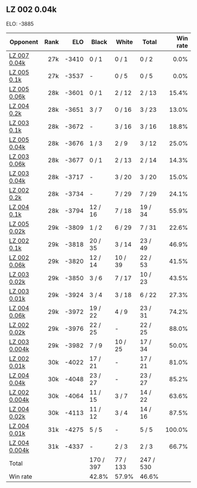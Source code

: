 ## LZ 002 0.04k ##

ELO: -3885

Opponent | Rank | ELO | Black | White | Total | Win rate
---------|-----:|----:|-------|-------|-------|-------:
[LZ 007 0.04k](LZ%20007%200.04k.md) | 27k | -3410 | 0 / 1 | 0 / 1 | 0 / 2 | 0.0%
[LZ 005 0.1k](LZ%20005%200.1k.md) | 27k | -3537 | - | 0 / 5 | 0 / 5 | 0.0%
[LZ 005 0.06k](LZ%20005%200.06k.md) | 28k | -3601 | 0 / 1 | 2 / 12 | 2 / 13 | 15.4%
[LZ 004 0.2k](LZ%20004%200.2k.md) | 28k | -3651 | 3 / 7 | 0 / 16 | 3 / 23 | 13.0%
[LZ 003 0.1k](LZ%20003%200.1k.md) | 28k | -3672 | - | 3 / 16 | 3 / 16 | 18.8%
[LZ 005 0.04k](LZ%20005%200.04k.md) | 28k | -3676 | 1 / 3 | 2 / 9 | 3 / 12 | 25.0%
[LZ 003 0.06k](LZ%20003%200.06k.md) | 28k | -3677 | 0 / 1 | 2 / 13 | 2 / 14 | 14.3%
[LZ 003 0.04k](LZ%20003%200.04k.md) | 28k | -3717 | - | 3 / 20 | 3 / 20 | 15.0%
[LZ 002 0.2k](LZ%20002%200.2k.md) | 28k | -3734 | - | 7 / 29 | 7 / 29 | 24.1%
[LZ 004 0.1k](LZ%20004%200.1k.md) | 28k | -3794 | 12 / 16 | 7 / 18 | 19 / 34 | 55.9%
[LZ 005 0.02k](LZ%20005%200.02k.md) | 29k | -3809 | 1 / 2 | 6 / 29 | 7 / 31 | 22.6%
[LZ 002 0.1k](LZ%20002%200.1k.md) | 29k | -3818 | 20 / 35 | 3 / 14 | 23 / 49 | 46.9%
[LZ 002 0.06k](LZ%20002%200.06k.md) | 29k | -3820 | 12 / 14 | 10 / 39 | 22 / 53 | 41.5%
[LZ 003 0.02k](LZ%20003%200.02k.md) | 29k | -3850 | 3 / 6 | 7 / 17 | 10 / 23 | 43.5%
[LZ 003 0.01k](LZ%20003%200.01k.md) | 29k | -3924 | 3 / 4 | 3 / 18 | 6 / 22 | 27.3%
[LZ 004 0.06k](LZ%20004%200.06k.md) | 29k | -3972 | 19 / 22 | 4 / 9 | 23 / 31 | 74.2%
[LZ 002 0.02k](LZ%20002%200.02k.md) | 29k | -3976 | 22 / 25 | - | 22 / 25 | 88.0%
[LZ 003 0.004k](LZ%20003%200.004k.md) | 29k | -3982 | 7 / 9 | 10 / 25 | 17 / 34 | 50.0%
[LZ 002 0.01k](LZ%20002%200.01k.md) | 30k | -4022 | 17 / 21 | - | 17 / 21 | 81.0%
[LZ 004 0.04k](LZ%20004%200.04k.md) | 30k | -4048 | 23 / 27 | - | 23 / 27 | 85.2%
[LZ 002 0.004k](LZ%20002%200.004k.md) | 30k | -4064 | 11 / 15 | 3 / 7 | 14 / 22 | 63.6%
[LZ 004 0.02k](LZ%20004%200.02k.md) | 30k | -4113 | 11 / 12 | 3 / 4 | 14 / 16 | 87.5%
[LZ 004 0.01k](LZ%20004%200.01k.md) | 31k | -4275 | 5 / 5 | - | 5 / 5 | 100.0%
[LZ 004 0.004k](LZ%20004%200.004k.md) | 31k | -4337 | - | 2 / 3 | 2 / 3 | 66.7%
Total | | | 170 / 397 | 77 / 133 | 247 / 530 | 
Win rate| | | 42.8% | 57.9% | 46.6% | 
